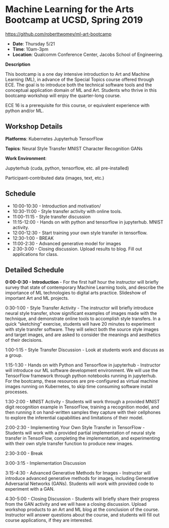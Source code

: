 # Machine Learning for the Arts Bootcamp at UCSD, Spring 2019

https://github.com/roberttwomey/ml-art-bootcamp

- **Date**: Thursday 5/21 
- **Time**: 10am-3pm
- **Location**: Qualcomm Conference Center, Jacobs School of Engineering.

**Description**

This bootcamp is a one day intensive introduction to Art and Machine Learning (ML), in advance of the Special Topics course offered through ECE. The goal is to introduce both the technical software tools and the conceptual application domain of ML and Art. Students who thrive in this bootcamp workshop will enjoy the quarter-long course.

ECE 16 is a prerequisite for this course, or equivalent experience with python and/or ML.

## Workshop Details

**Platforms**:
Kubernetes
Jupyterhub
TensorFlow

**Topics**:
Neural Style Transfer
MNIST Character Recognition
GANs

**Work Environment**:

Jupyterhub (cuda, python, tensorflow, etc. all pre-installed)

Participant-contributed data (images, text, etc.)

## Schedule
- 10:00-10:30 - Introduction and motivation/
- 10:30-11:00 - Style transfer activity with online tools.
- 11:00-11:15 - Style transfer discussion 
- 11:15-12:00 - Hands on with python and tensorflow in jupyterhub. MNIST activity.
- 12:00-12:30 - Start training your own style transfer in tensorflow.
- 12:30-1:00 - BREAK
- 11:00-2:30 - Advanced generative model for images
- 2:30-3:00 - Closing discussion. Upload results to blog. Fill out applications for class.

## Detailed Schedule

**0:00-0:30 - Introduction** - For the first half hour the instructor will briefly survey that state of contemporary Machine Learning tools, and describe the importance of ML technologies to digital arts practice. Slideshow of important Art and ML projects.

0:30-1:00 - Style Transfer Activity - The instructor will briefly introduce neural style transfer, show significant examples of images made with the technique, and demonstrate online tools to accomplish style transfers. In a quick “sketching” exercise, students will have 20 minutes to experiment with style transfer software. They will select both the source style images and target images, and are asked to consider the meanings and aesthetics of their decisions.

1:00-1:15 - Style Transfer Discussion - Look at students work and discuss as a group.

1:15-1:30 - Hands on with Python and Tensorflow in jupyterhub - Instructor will introduce our ML software development environment. We will use the TensorFlow framework through python notebooks running in jupyterhub. For the bootcamp, these resources are pre-configured as virtual machine images running on Kubernetes, to skip time consuming software install processes. 

1:30-2:00 - MNIST Activity - Students will work through a provided MNIST digit recognition example in TensorFlow, training a recognition model, and then running it on hand-written samples they capture with their cellphones to explore the inferential capabilities and limitations of their model.

2:00-2:30 - Implementing Your Own Style Transfer in TensorFlow - Students will work with a provided partial implementation of neural style transfer in TensorFlow, completing the implementation, and experimenting with their own style transfer function to produce new images. 

2:30-3:00 - Break

3:00-3:15 - Implementation Discussion

3:15-4:30 - Advanced Generative Methods for Images - Instructor will introduce advanced generative methods for images, including Generative Adversarial Networks (GANs). Students will work with provided code to experiment with a GAN. 

4:30-5:00 - Closing Discussion - Students will briefly share their progress from the GAN activity and we will have a closing discussion. Upload workshop products to an Art and ML blog at the conclusion of the course. Instructor will answer questions about the course, and students will fill out course applications, if they are interested. 
